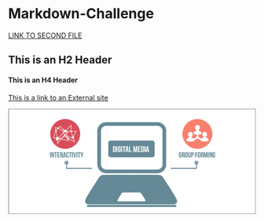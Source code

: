 # Markdown-Challenge
[LINK TO SECOND FILE](SecondFile.md)

## This is an H2 Header
#### This is an H4 Header

[This is a link to an External site](https://atlantisrisingmagazine.com/article/solar-catastrophe/ "Solar Catastrophes'")

![Digital Media img](https://github.com/AbdulEldarrat/Markdown-Challenge/blob/master/Images/digital-media-blog_0.png "Digital Media")

